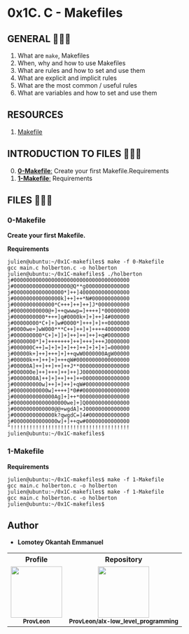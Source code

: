 # 0x1C. C - Makefiles

## GENERAL :open_book::open_book::open_book:

<ol>
	<li>What are <code>make</code>, Makefiles</li>
	<li>When, why and how to use Makefiles</li>
	<li>What are rules and how to set and use them</li>
	<li>What are explicit and implicit rules</li>
	<li>What are the most common / useful rules</li>
	<li>What are variables and how to set and use them</li>
</ol>

## RESOURCES

<ol>
	<li><a href="https://www.google.com/search?q=makefile" title="Makefile" target="_blank">Makefile</a> </li>
</ol>

## INTRODUCTION TO FILES :closed_book::closed_book::closed_book:

0. [**0-Makefile**:](#0-makefile) Create your first Makefile.Requirements
1. [**1-Makefile**:](#1-makefile) Requirements

## FILES :bookmark_tabs::bookmark_tabs::bookmark_tabs:

### 0-Makefile

**<p>Create your first Makefile.</p><p>Requirements</p>**

<pre><code>julien@ubuntu:~/0x1C-makefiles$ make -f 0-Makefile
gcc main.c holberton.c -o holberton
julien@ubuntu:~/0x1C-makefiles$ ./holberton
j#0000000000000000000000000000000000000
j#000000000000000000@Q**g00000000000000
j#0000000000000000*]++]4000000000000000
j#000000000000000k]++]++*N#000000000000
j#0000000000000*C+++]++]++]J*0000000000
j#00000000000@+]++qwwwp=]++++]*00000000
j#0000000000*+++]q#0000k+]+]++]4#000000
j#00000000*C+]+]w#0000*]+++]+]++0000000
j#0000we+]wW000***C++]++]+]++++40000000
j#000000000*C+]+]]+]++]++]++]+q#0000000
j#0000000*]+]+++++++]++]+++]+++J0000000
j#000000C++]=]+]+]+]++]++]+]+]+]=000000
j#00000k+]++]+++]+]++qwW0000000AgW00000
j#00000k++]++]+]+++qW#00000000000000000
j#00000A]++]++]++]++J**0000000000000000
j#000000e]++]+++]++]++]J000000000000000
j#0000000A]++]+]++]++]++000000000000000
j#000000000w]++]+]++]+qW#00000000000000
j#00000000000w]++++]*0##000000000000000
j#0000000000000Ag]+]++*0000000000000000
j#00000000000000000we]+]Q00000000000000
j#0000000000000@@+wgdA]+J00000000000000
j#0000000000000k?qwgdC=]4#0000000000000
j#00000000000000w]+]++qw#00000000000000
"!!!!!!!!!!!!!!!!!!!!!!!!!!!!!!!!!!!!!!
julien@ubuntu:~/0x1C-makefiles$
</code></pre>

### 1-Makefile

**<p>Requirements</p>**

<pre><code>julien@ubuntu:~/0x1C-makefiles$ make -f 1-Makefile
gcc main.c holberton.c -o holberton
julien@ubuntu:~/0x1C-makefiles$ make -f 1-Makefile
gcc main.c holberton.c -o holberton
julien@ubuntu:~/0x1C-makefiles$
</code></pre>

## Author

* **Lomotey Okantah Emmanuel**

<table>
<th>
Profile
</th>
<th>
Repository
</th>
	<tr>
		<td align="center">
			<a href="https://github.com/ProvLeon" target="_blank">
				<img src="https://github.com/ProvLeon.png?size=460" width="117">
			</a>
			<br>
			<sub><b>ProvLeon</b></sub>
		</td>
		<td align="center">
			<a href="https://github.com/ProvLeon/alx-low_level_programming" target="_blank">
				<img src="https://github.com/ProvLeon.png?size=460" width="117">
			</a>
			<br>
			<sub><b>ProvLeon/alx-low_level_programming</b></sub>
		</td>
	</tr>
</table>

